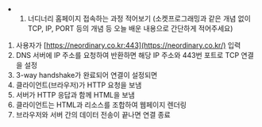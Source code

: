 - 1. 너디너리 홈페이지 접속하는 과정 적어보기 (소켓프로그래밍과 같은 개념 없이 TCP, IP, PORT 등의 개념 등 오늘 배운 내용으로 간단하게 적어주세요)
1. 사용자가 [https://neordinary.co.kr:443](https://neordinary.co.kr/) 입력
2. DNS 서버에 IP 주소를 요청하여 반환하면 해당 IP 주소와 443번 포트로 TCP 연결을 설정
3. 3-way handshake가 완료되어 연결이 설정되면
4. 클라이언트(브라우저)가 HTTP 요청을 보냄
5. 서버가 HTTP 응답과 함께 HTML을 보냄
6. 클라이언트는 HTML과 리소스를 조합하여 웹페이지 렌더링
7. 브라우저와 서버 간의 데이터 전송이 끝나면 연결 종료